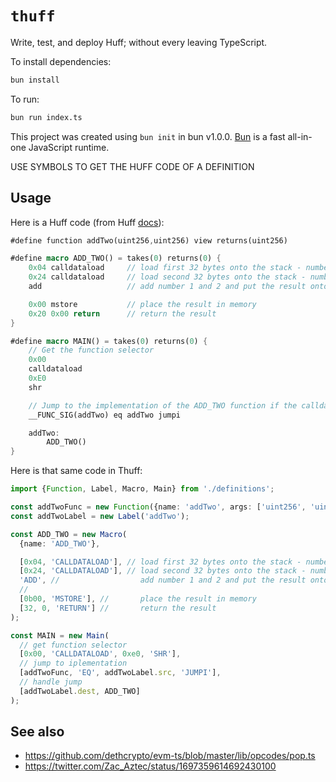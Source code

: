 # `thuff`

Write, test, and deploy Huff; without every leaving TypeScript.

To install dependencies:

```bash
bun install
```

To run:

```bash
bun run index.ts
```

This project was created using `bun init` in bun v1.0.0. [Bun](https://bun.sh) is a fast all-in-one JavaScript runtime.

USE SYMBOLS TO GET THE HUFF CODE OF A DEFINITION

## Usage

Here is a Huff code (from Huff [docs](https://docs.huff.sh/tutorial/the-basics/#interacting-with-this-contract-externally)):

```rs
#define function addTwo(uint256,uint256) view returns(uint256)

#define macro ADD_TWO() = takes(0) returns(0) {
    0x04 calldataload     // load first 32 bytes onto the stack - number 1
    0x24 calldataload     // load second 32 bytes onto the stack - number 2
    add                   // add number 1 and 2 and put the result onto the stack

    0x00 mstore           // place the result in memory
    0x20 0x00 return      // return the result
}

#define macro MAIN() = takes(0) returns(0) {
    // Get the function selector
    0x00
    calldataload
    0xE0
    shr

    // Jump to the implementation of the ADD_TWO function if the calldata matches the function selector
    __FUNC_SIG(addTwo) eq addTwo jumpi

    addTwo:
        ADD_TWO()
}
```

Here is that same code in Thuff:

```ts
import {Function, Label, Macro, Main} from './definitions';

const addTwoFunc = new Function({name: 'addTwo', args: ['uint256', 'uint256'], type: 'view', returns: ['uint256']});
const addTwoLabel = new Label('addTwo');

const ADD_TWO = new Macro(
  {name: 'ADD_TWO'},

  [0x04, 'CALLDATALOAD'], // load first 32 bytes onto the stack - number 1
  [0x24, 'CALLDATALOAD'], // load second 32 bytes onto the stack - number 2
  'ADD', //                  add number 1 and 2 and put the result onto the stack
  //
  [0b00, 'MSTORE'], //       place the result in memory
  [32, 0, 'RETURN'] //       return the result
);

const MAIN = new Main(
  // get function selector
  [0x00, 'CALLDATALOAD', 0xe0, 'SHR'],
  // jump to iplementation
  [addTwoFunc, 'EQ', addTwoLabel.src, 'JUMPI'],
  // handle jump
  [addTwoLabel.dest, ADD_TWO]
);
```

## See also

- <https://github.com/dethcrypto/evm-ts/blob/master/lib/opcodes/pop.ts>
- <https://twitter.com/Zac_Aztec/status/1697359614692430100>
